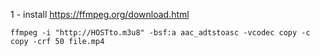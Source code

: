 1 - install https://ffmpeg.org/download.html

```shell
ffmpeg -i "http://HOSTto.m3u8" -bsf:a aac_adtstoasc -vcodec copy -c copy -crf 50 file.mp4
```
